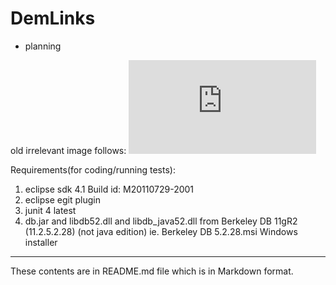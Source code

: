 DemLinks
=============

- planning

old irrelevant image follows:
![very old image from cvs/svn rev. 102](http://sourceforge.net/dbimage.php?id=85462)


Requirements(for coding/running tests):
1. eclipse sdk 4.1 Build id: M20110729-2001
2. eclipse egit plugin
3. junit 4 latest
4. db.jar and libdb52.dll and libdb_java52.dll from Berkeley DB 11gR2 (11.2.5.2.28) (not java edition)
	ie. Berkeley DB 5.2.28.msi Windows installer


------------------

These contents are in README.md file which is in Markdown format. 